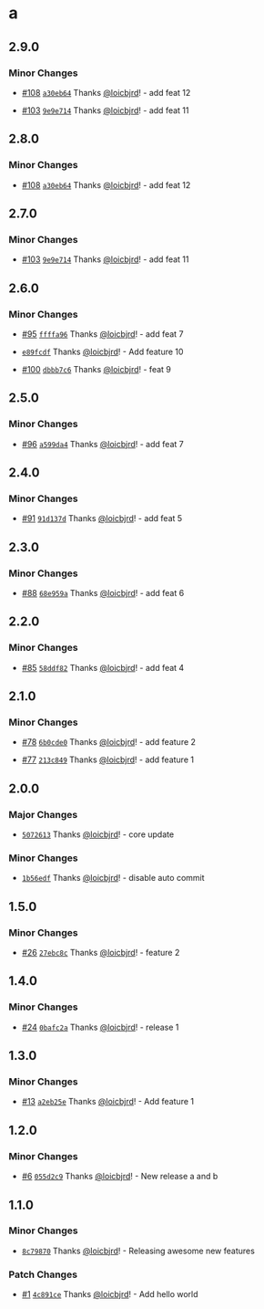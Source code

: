 # a

## 2.9.0

### Minor Changes

- [#108](https://github.com/loicbjrd/release-tests/pull/108) [`a30eb64`](https://github.com/loicbjrd/release-tests/commit/a30eb6442f64c045b296db58b325d3a9b6c5d9ae) Thanks [@loicbjrd](https://github.com/loicbjrd)! - add feat 12

- [#103](https://github.com/loicbjrd/release-tests/pull/103) [`9e9e714`](https://github.com/loicbjrd/release-tests/commit/9e9e714b514d59b1991eb650bef0872a137eb0e6) Thanks [@loicbjrd](https://github.com/loicbjrd)! - add feat 11

## 2.8.0

### Minor Changes

- [#108](https://github.com/loicbjrd/release-tests/pull/108) [`a30eb64`](https://github.com/loicbjrd/release-tests/commit/a30eb6442f64c045b296db58b325d3a9b6c5d9ae) Thanks [@loicbjrd](https://github.com/loicbjrd)! - add feat 12

## 2.7.0

### Minor Changes

- [#103](https://github.com/loicbjrd/release-tests/pull/103) [`9e9e714`](https://github.com/loicbjrd/release-tests/commit/9e9e714b514d59b1991eb650bef0872a137eb0e6) Thanks [@loicbjrd](https://github.com/loicbjrd)! - add feat 11

## 2.6.0

### Minor Changes

- [#95](https://github.com/loicbjrd/release-tests/pull/95) [`ffffa96`](https://github.com/loicbjrd/release-tests/commit/ffffa9669b154891eb6d07f946b31d5f8b31c62d) Thanks [@loicbjrd](https://github.com/loicbjrd)! - add feat 7

- [`e89fcdf`](https://github.com/loicbjrd/release-tests/commit/e89fcdfb98d74eaec51a0592b8303478a10cd686) Thanks [@loicbjrd](https://github.com/loicbjrd)! - Add feature 10

- [#100](https://github.com/loicbjrd/release-tests/pull/100) [`dbbb7c6`](https://github.com/loicbjrd/release-tests/commit/dbbb7c615becc88a92608505f4a700931585a150) Thanks [@loicbjrd](https://github.com/loicbjrd)! - feat 9

## 2.5.0

### Minor Changes

- [#96](https://github.com/loicbjrd/release-tests/pull/96) [`a599da4`](https://github.com/loicbjrd/release-tests/commit/a599da45924e6cee2c09f2945e57e089b61478d2) Thanks [@loicbjrd](https://github.com/loicbjrd)! - add feat 7

## 2.4.0

### Minor Changes

- [#91](https://github.com/loicbjrd/release-tests/pull/91) [`91d137d`](https://github.com/loicbjrd/release-tests/commit/91d137dfc96283a3218f036659a81eac3cb85c06) Thanks [@loicbjrd](https://github.com/loicbjrd)! - add feat 5

## 2.3.0

### Minor Changes

- [#88](https://github.com/loicbjrd/release-tests/pull/88) [`68e959a`](https://github.com/loicbjrd/release-tests/commit/68e959afffa29e69dd9fe32082710f1857ef40b7) Thanks [@loicbjrd](https://github.com/loicbjrd)! - add feat 6

## 2.2.0

### Minor Changes

- [#85](https://github.com/loicbjrd/release-tests/pull/85) [`58ddf82`](https://github.com/loicbjrd/release-tests/commit/58ddf82be47963ea82a86a458e0b68b31e71d93f) Thanks [@loicbjrd](https://github.com/loicbjrd)! - add feat 4

## 2.1.0

### Minor Changes

- [#78](https://github.com/loicbjrd/release-tests/pull/78) [`6b0cde0`](https://github.com/loicbjrd/release-tests/commit/6b0cde0597dd6ca7299fbc8205999b7cc8c655df) Thanks [@loicbjrd](https://github.com/loicbjrd)! - add feature 2

- [#77](https://github.com/loicbjrd/release-tests/pull/77) [`213c849`](https://github.com/loicbjrd/release-tests/commit/213c849fd488ff62337e3c83aa2aa37b63756438) Thanks [@loicbjrd](https://github.com/loicbjrd)! - add feature 1

## 2.0.0

### Major Changes

- [`5072613`](https://github.com/loicbjrd/release-tests/commit/5072613b1d72a996eb80ef0978331e6730fa721b) Thanks [@loicbjrd](https://github.com/loicbjrd)! - core update

### Minor Changes

- [`1b56edf`](https://github.com/loicbjrd/release-tests/commit/1b56edfa47d23983ac921346eaf8e2f9fdd0281b) Thanks [@loicbjrd](https://github.com/loicbjrd)! - disable auto commit

## 1.5.0

### Minor Changes

- [#26](https://github.com/loicbjrd/release-tests/pull/26) [`27ebc8c`](https://github.com/loicbjrd/release-tests/commit/27ebc8c5883956900607dca0c820f6e23d3d633a) Thanks [@loicbjrd](https://github.com/loicbjrd)! - feature 2

## 1.4.0

### Minor Changes

- [#24](https://github.com/loicbjrd/release-tests/pull/24) [`0bafc2a`](https://github.com/loicbjrd/release-tests/commit/0bafc2af6c53f56032b81f15baddc55ccd5428d2) Thanks [@loicbjrd](https://github.com/loicbjrd)! - release 1

## 1.3.0

### Minor Changes

- [#13](https://github.com/loicbjrd/release-tests/pull/13) [`a2eb25e`](https://github.com/loicbjrd/release-tests/commit/a2eb25e154779ce9f5c518b012db6cc3546aafff) Thanks [@loicbjrd](https://github.com/loicbjrd)! - Add feature 1

## 1.2.0

### Minor Changes

- [#6](https://github.com/loicbjrd/release-tests/pull/6) [`055d2c9`](https://github.com/loicbjrd/release-tests/commit/055d2c9e03d51b8545062369d4ad8cbfb4d61c0c) Thanks [@loicbjrd](https://github.com/loicbjrd)! - New release a and b

## 1.1.0

### Minor Changes

- [`8c79870`](https://github.com/loicbjrd/release-tests/commit/8c7987017191b883697e94e3df73cb2d16f78140) Thanks [@loicbjrd](https://github.com/loicbjrd)! - Releasing awesome new features

### Patch Changes

- [#1](https://github.com/loicbjrd/release-tests/pull/1) [`4c891ce`](https://github.com/loicbjrd/release-tests/commit/4c891ceb790fbd8a67bed2b1212efe08455d4c8f) Thanks [@loicbjrd](https://github.com/loicbjrd)! - Add hello world
